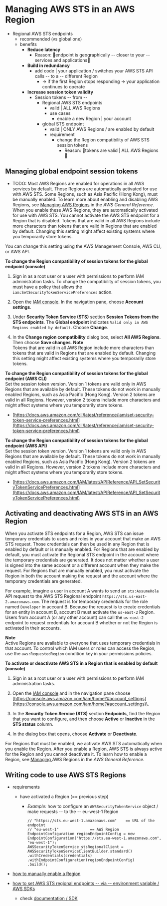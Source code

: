 # Managing AWS STS in an AWS Region<a name="id_credentials_temp_enable-regions"></a>

* Regional AWS STS endpoints
  * recommended (vs global one)
  * benefits
    * **Reduce latency**
      * Reason: 🧠endpoint is geographically -- closer to your -- services and applications🧠
    * **Build in redundancy**
      * add code | your application / switches your AWS STS API calls -- to a -- different Region
        * -> if the first Region stops responding -> your application continues to operate
    * **Increase session token validity**
      * Session tokens -- from -- 
        * Regional AWS STS endpoints
          * valid | ALL AWS Regions
          * use cases
            * enable a new Region | your account 
        * global STS endpoint
          * valid | ONLY AWS Regions / are enabled by default
          * requirement
            * change the Region compatibility of AWS STS session tokens
              * Reason: 🧠tokens are valid | ALL AWS Regions 🧠

## Managing global endpoint session tokens<a name="sts-regions-manage-tokens"></a>

* TODO:
Most AWS Regions are enabled for operations in all AWS services by default\. Those Regions are automatically activated for use with AWS STS\. Some Regions, such as Asia Pacific \(Hong Kong\), must be manually enabled\. To learn more about enabling and disabling AWS Regions, see [Managing AWS Regions](https://docs.aws.amazon.com/general/latest/gr/rande-manage.html) in the *AWS General Reference*\. When you enable these AWS Regions, they are automatically activated for use with AWS STS\. You cannot activate the AWS STS endpoint for a Region that is disabled\. Tokens that are valid in all AWS Regions include more characters than tokens that are valid in Regions that are enabled by default\. Changing this setting might affect existing systems where you temporarily store tokens\.

You can change this setting using the AWS Management Console, AWS CLI, or AWS API\.

**To change the Region compatibility of session tokens for the global endpoint \(console\)**

1. Sign in as a root user or a user with permissions to perform IAM administration tasks\. To change the compatibility of session tokens, you must have a policy that allows the `iam:SetSecurityTokenServicePreferences` action\.

1. Open the [IAM console](https://console.aws.amazon.com/iam/home?#home)\. In the navigation pane, choose **Account settings**\.

1. Under **Security Token Service \(STS\)** section **Session Tokens from the STS endpoints**\. The **Global endpoint** indicates `Valid only in AWS Regions enabled by default`\. Choose **Change**\.

1. In the **Change region compatibility** dialog box, select **All AWS Regions**\. Then choose **Save changes**\.
**Note**  
Tokens that are valid in all AWS Region include more characters than tokens that are valid in Regions that are enabled by default\. Changing this setting might affect existing systems where you temporarily store tokens\.

**To change the Region compatibility of session tokens for the global endpoint \(AWS CLI\)**  
Set the session token version\. Version 1 tokens are valid only in AWS Regions that are available by default\. These tokens do not work in manually enabled Regions, such as Asia Pacific \(Hong Kong\)\. Version 2 tokens are valid in all Regions\. However, version 2 tokens include more characters and might affect systems where you temporarily store tokens\.
+ [https://docs.aws.amazon.com/cli/latest/reference/iam/set-security-token-service-preferences.html](https://docs.aws.amazon.com/cli/latest/reference/iam/set-security-token-service-preferences.html)

**To change the Region compatibility of session tokens for the global endpoint \(AWS API\)**  
Set the session token version\. Version 1 tokens are valid only in AWS Regions that are available by default\. These tokens do not work in manually enabled Regions, such as Asia Pacific \(Hong Kong\)\. Version 2 tokens are valid in all Regions\. However, version 2 tokens include more characters and might affect systems where you temporarily store tokens\.
+ [https://docs.aws.amazon.com/IAM/latest/APIReference/API_SetSecurityTokenServicePreferences.html](https://docs.aws.amazon.com/IAM/latest/APIReference/API_SetSecurityTokenServicePreferences.html) 

## Activating and deactivating AWS STS in an AWS Region<a name="sts-regions-activate-deactivate"></a>

When you activate STS endpoints for a Region, AWS STS can issue temporary credentials to users and roles in your account that make an AWS STS request\. Those credentials can then be used in any Region that is enabled by default or is manually enabled\. For Regions that are enabled by default, you must activate the Regional STS endpoint in the account where the temporary credentials are generated\. It does not matter whether a user is signed into the same account or a different account when they make the request\. For Regions that are manually enabled, you must activate the Region in both the account making the request and the account where the temporary credentials are generated\.

For example, imagine a user in account A wants to send an `sts:AssumeRole` API request to the AWS STS Regional endpoint `https://sts.us-east-2.amazonaws.com`\. The request is for temporary credentials for the role named `Developer` in account B\. Because the request is to create credentials for an entity in account B, account B must activate the `us-east-2` Region\. Users from account A \(or any other account\) can call the `us-east-2` endpoint to request credentials for account B whether or not the Region is activated in their accounts\.

**Note**  
Active Regions are available to everyone that uses temporary credentials in that account\. To control which IAM users or roles can access the Region, use the `aws:RequestedRegion` condition key in your permissions policies\.

**To activate or deactivate AWS STS in a Region that is enabled by default \(console\)**

1. Sign in as a root user or a user with permissions to perform IAM administration tasks\.

1. Open the [IAM console](https://console.aws.amazon.com/iam/home?#home) and in the navigation pane choose [https://console.aws.amazon.com/iam/home?#account_settings](https://console.aws.amazon.com/iam/home?#account_settings)\.

1. In the **Security Token Service \(STS\)** section **Endpoints**, find the Region that you want to configure, and then choose **Active** or **Inactive** in the **STS status** column\.

1. In the dialog box that opens, choose **Activate** or **Deactivate**\.

For Regions that must be enabled, we activate AWS STS automatically when you enable the Region\. After you enable a Region, AWS STS is always active for the Region and you cannot deactivate it\. To learn how to enable a Region, see [Managing ](https://docs.aws.amazon.com/general/latest/gr/rande-manage.html)AWS Regions in the *AWS General Reference*\.

## Writing code to use AWS STS Regions<a name="id_credentials_temp_enable-regions_writing_code"></a>

* requirements
  * have activated a Region (== previous step)
    * _Example:_ how to configure an `AWSSecurityTokenService` object / make requests -- to the -- eu-west-1 Region

        ```
        // "https://sts.eu-west-1.amazonaws.com"    == URL of the endpoint
        // "eu-west-1"              == AWS Region
        EndpointConfiguration regionEndpointConfig = new EndpointConfiguration("https://sts.eu-west-1.amazonaws.com", "eu-west-1");
        AWSSecurityTokenService stsRegionalClient = AWSSecurityTokenServiceClientBuilder.standard()
        .withCredentials(credentials)
        .withEndpointConfiguration(regionEndpointConfig)
        .build();
        ```

* [how to manually enable a Region](https://docs.aws.amazon.com/general/latest/gr/rande-manage.html)
* [how to set AWS STS regional endpoints -- via -- environment variable / AWS SDKs](https://docs.aws.amazon.com/sdkref/latest/guide/feature-sts-regionalized-endpoints.html)
  * check [documentation / SDK](https://aws.amazon.com/tools/)
